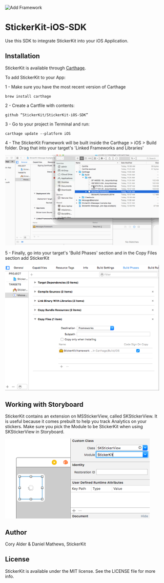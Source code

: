 
![Add Framework](https://app.stickerkit.io/images/StickerKit-Logo-Text.png)

# StickerKit-iOS-SDK

Use this SDK to integrate StickerKit into your iOS Application.

## Installation

StickerKit is available through [Carthage](http://github.com/Carthage/Carthage).

To add StickerKit to your App:

1 - Make sure you have the most recent version of Carthage

```
brew install carthage
```
2 - Create a Cartfile with contents:

```
github “StickerKit/StickerKit-iOS-SDK”
```

3 - Go to your project in Terminal and run:

```
carthage update --platform iOS
```

4 - The StickerKit Framework will be built inside the Carthage > iOS > Build folder. Drag that into your target's 'Linked Frameworks and Libraries'

![Add Framework](Screenshots/carthage-add-stickerkit.gif)

5 - Finally, go into your target's 'Build Phases' section and in the Copy Files section add StickerKit


![Add Framework](Screenshots/add-framework.png)

## Working with Storyboard

StickerKit contains an extension on MSStickerView, called SKStickerView. It is useful because it comes prebuilt to help you track Analytics on your stickers. Make sure you pick the Module to be StickerKit when using SKStickerView in Storyboard.

![Add SKStickerView in Storyboard](Screenshots/add-SKStickerView-to-storyboard.png)

## Author

Cory Alder & Daniel Mathews, StickerKit

## License

StickerKit is available under the MIT license. See the LICENSE file for more info.